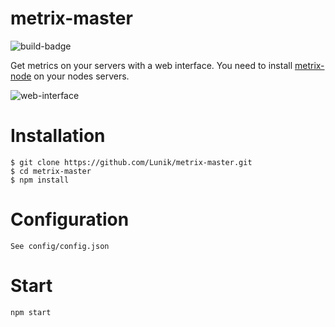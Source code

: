 # metrix-master
![build-badge](https://travis-ci.org/Lunik/metrix-master.svg)

Get metrics on your servers with a web interface.
You need to install [metrix-node](https://github.com/Lunik/metrix-node) on your nodes servers.

![web-interface](http://puu.sh/p95yK/8fd3f909bf.pngù)

# Installation

```
$ git clone https://github.com/Lunik/metrix-master.git
$ cd metrix-master
$ npm install
```

# Configuration
```
See config/config.json
```

# Start
```
npm start
```
